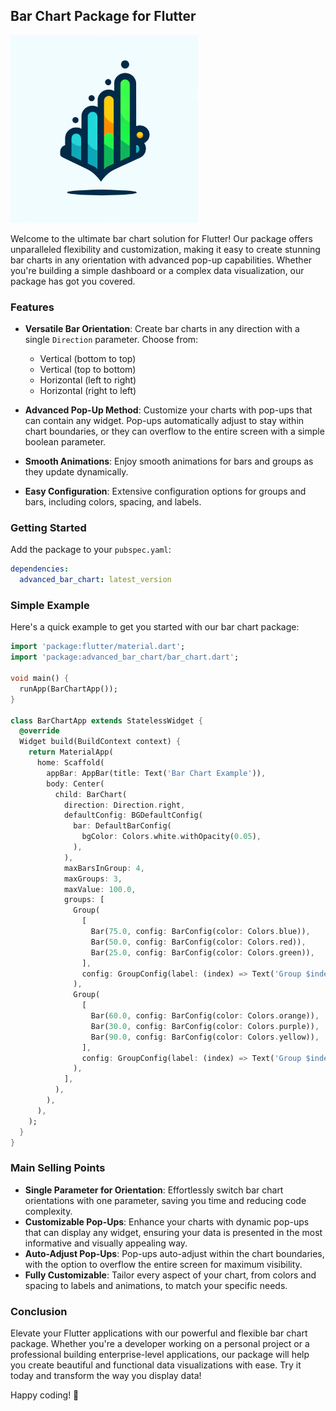 ## Bar Chart Package for Flutter

<img src="https://raw.githubusercontent.com/vishnuagbly/advanced_bar_chart/master/logo.png" alt="Logo" height="300">

Welcome to the ultimate bar chart solution for Flutter! Our package offers unparalleled flexibility
and customization, making it easy to create stunning bar charts in any orientation with advanced
pop-up capabilities. Whether you're building a simple dashboard or a complex data visualization, our
package has got you covered.

### Features

- **Versatile Bar Orientation**: Create bar charts in any direction with a single `Direction`
  parameter. Choose from:
    - Vertical (bottom to top)
    - Vertical (top to bottom)
    - Horizontal (left to right)
    - Horizontal (right to left)

- **Advanced Pop-Up Method**: Customize your charts with pop-ups that can contain any widget.
  Pop-ups automatically adjust to stay within chart boundaries, or they can overflow to the entire
  screen with a simple boolean parameter.

- **Smooth Animations**: Enjoy smooth animations for bars and groups as they update dynamically.

- **Easy Configuration**: Extensive configuration options for groups and bars, including colors,
  spacing, and labels.

### Getting Started

Add the package to your `pubspec.yaml`:

```yaml
dependencies:
  advanced_bar_chart: latest_version
```

### Simple Example

Here's a quick example to get you started with our bar chart package:

```dart
import 'package:flutter/material.dart';
import 'package:advanced_bar_chart/bar_chart.dart';

void main() {
  runApp(BarChartApp());
}

class BarChartApp extends StatelessWidget {
  @override
  Widget build(BuildContext context) {
    return MaterialApp(
      home: Scaffold(
        appBar: AppBar(title: Text('Bar Chart Example')),
        body: Center(
          child: BarChart(
            direction: Direction.right,
            defaultConfig: BGDefaultConfig(
              bar: DefaultBarConfig(
                bgColor: Colors.white.withOpacity(0.05),
              ),
            ),
            maxBarsInGroup: 4,
            maxGroups: 3,
            maxValue: 100.0,
            groups: [
              Group(
                [
                  Bar(75.0, config: BarConfig(color: Colors.blue)),
                  Bar(50.0, config: BarConfig(color: Colors.red)),
                  Bar(25.0, config: BarConfig(color: Colors.green)),
                ],
                config: GroupConfig(label: (index) => Text('Group $index')),
              ),
              Group(
                [
                  Bar(60.0, config: BarConfig(color: Colors.orange)),
                  Bar(30.0, config: BarConfig(color: Colors.purple)),
                  Bar(90.0, config: BarConfig(color: Colors.yellow)),
                ],
                config: GroupConfig(label: (index) => Text('Group $index')),
              ),
            ],
          ),
        ),
      ),
    );
  }
}
```

### Main Selling Points

- **Single Parameter for Orientation**: Effortlessly switch bar chart orientations with one
  parameter, saving you time and reducing code complexity.
- **Customizable Pop-Ups**: Enhance your charts with dynamic pop-ups that can display any widget,
  ensuring your data is presented in the most informative and visually appealing way.
- **Auto-Adjust Pop-Ups**: Pop-ups auto-adjust within the chart boundaries, with the option to
  overflow the entire screen for maximum visibility.
- **Fully Customizable**: Tailor every aspect of your chart, from colors and spacing to labels and
  animations, to match your specific needs.

### Conclusion

Elevate your Flutter applications with our powerful and flexible bar chart package. Whether you're a
developer working on a personal project or a professional building enterprise-level applications,
our package will help you create beautiful and functional data visualizations with ease. Try it
today and transform the way you display data!

Happy coding! 🚀